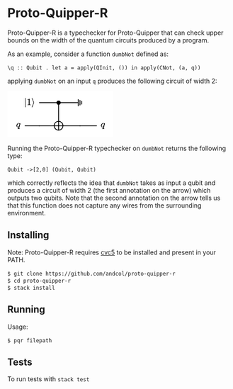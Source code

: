 # Proto-Quipper-R
Proto-Quipper-R is a typechecker for Proto-Quipper that can check upper bounds on the width of the quantum circuits produced by a program.

As an example, consider a function `dumbNot` defined as:
```
\q :: Qubit . let a = apply(QInit, ()) in apply(CNot, (a, q))
```
applying `dumbNot` on an input `q` produces the following circuit of width 2:

![](example-circuit.png)

Running the Proto-Quipper-R typechecker on `dumbNot` returns the following type:
```
Qubit ->[2,0] (Qubit, Qubit)
```
which correctly reflects the idea that `dumbNot` takes as input a qubit and produces a circuit of width 2 (the first annotation on the arrow) which outputs two qubits.
Note that the second annotation on the arrow tells us that this function does not capture any wires from the surrounding environment.


## Installing
Note: Proto-Quipper-R requires [cvc5](https://cvc5.github.io) to be installed and present in your PATH.

```
$ git clone https://github.com/andcol/proto-quipper-r
$ cd proto-quipper-r
$ stack install
```

## Running

Usage:
```
$ pqr filepath
```

## Tests
To run tests with `stack test`